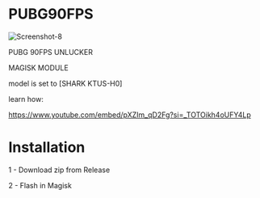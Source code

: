 # PUBG90FPS
![Screenshot-8](https://github.com/catsmoker/PUBG-90FPS/assets/119059457/0352f3c7-1da3-44ea-8afc-7a76c1438895)

PUBG 90FPS UNLUCKER 

MAGISK MODULE

model is set to [SHARK KTUS-H0]

learn how:

https://www.youtube.com/embed/pXZIm_qD2Fg?si=_TOTOikh4oUFY4Lp

# Installation

1 - Download zip from Release

2 - Flash in Magisk


